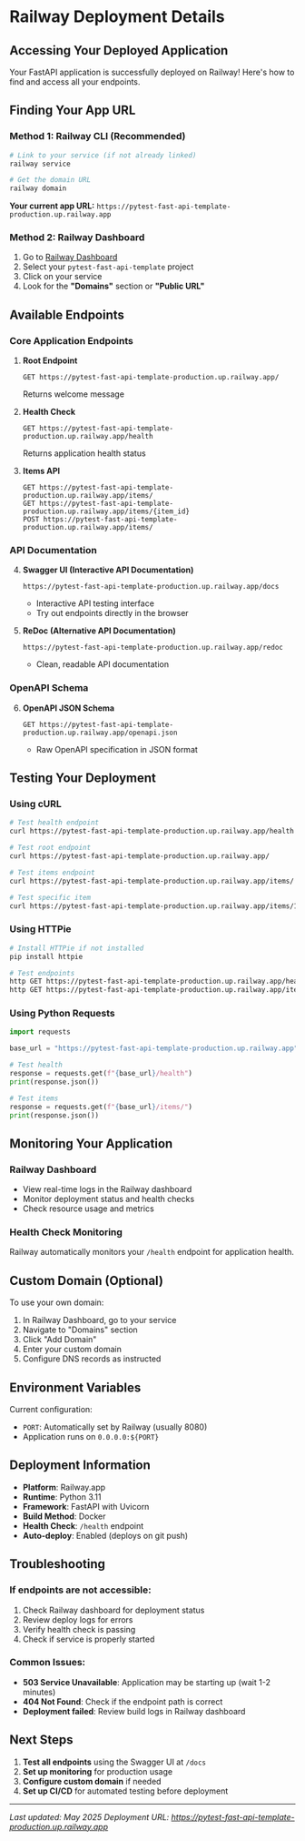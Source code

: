 # Railway Deployment Details

## Accessing Your Deployed Application

Your FastAPI application is successfully deployed on Railway! Here's how to find and access all your endpoints.

## Finding Your App URL

### Method 1: Railway CLI (Recommended)
```bash
# Link to your service (if not already linked)
railway service

# Get the domain URL
railway domain
```

**Your current app URL:** `https://pytest-fast-api-template-production.up.railway.app`

### Method 2: Railway Dashboard
1. Go to [Railway Dashboard](https://railway.app/dashboard)
2. Select your `pytest-fast-api-template` project
3. Click on your service
4. Look for the **"Domains"** section or **"Public URL"**

## Available Endpoints

### Core Application Endpoints

1. **Root Endpoint**
   ```
   GET https://pytest-fast-api-template-production.up.railway.app/
   ```
   Returns welcome message

2. **Health Check**
   ```
   GET https://pytest-fast-api-template-production.up.railway.app/health
   ```
   Returns application health status

3. **Items API**
   ```
   GET https://pytest-fast-api-template-production.up.railway.app/items/
   GET https://pytest-fast-api-template-production.up.railway.app/items/{item_id}
   POST https://pytest-fast-api-template-production.up.railway.app/items/
   ```

### API Documentation

4. **Swagger UI (Interactive API Documentation)**
   ```
   https://pytest-fast-api-template-production.up.railway.app/docs
   ```
   - Interactive API testing interface
   - Try out endpoints directly in the browser

5. **ReDoc (Alternative API Documentation)**
   ```
   https://pytest-fast-api-template-production.up.railway.app/redoc
   ```
   - Clean, readable API documentation

### OpenAPI Schema

6. **OpenAPI JSON Schema**
   ```
   GET https://pytest-fast-api-template-production.up.railway.app/openapi.json
   ```
   - Raw OpenAPI specification in JSON format

## Testing Your Deployment

### Using cURL
```bash
# Test health endpoint
curl https://pytest-fast-api-template-production.up.railway.app/health

# Test root endpoint
curl https://pytest-fast-api-template-production.up.railway.app/

# Test items endpoint
curl https://pytest-fast-api-template-production.up.railway.app/items/

# Test specific item
curl https://pytest-fast-api-template-production.up.railway.app/items/1
```

### Using HTTPie
```bash
# Install HTTPie if not installed
pip install httpie

# Test endpoints
http GET https://pytest-fast-api-template-production.up.railway.app/health
http GET https://pytest-fast-api-template-production.up.railway.app/items/
```

### Using Python Requests
```python
import requests

base_url = "https://pytest-fast-api-template-production.up.railway.app"

# Test health
response = requests.get(f"{base_url}/health")
print(response.json())

# Test items
response = requests.get(f"{base_url}/items/")
print(response.json())
```

## Monitoring Your Application

### Railway Dashboard
- View real-time logs in the Railway dashboard
- Monitor deployment status and health checks
- Check resource usage and metrics

### Health Check Monitoring
Railway automatically monitors your `/health` endpoint for application health.

## Custom Domain (Optional)

To use your own domain:

1. In Railway Dashboard, go to your service
2. Navigate to "Domains" section
3. Click "Add Domain"
4. Enter your custom domain
5. Configure DNS records as instructed

## Environment Variables

Current configuration:
- `PORT`: Automatically set by Railway (usually 8080)
- Application runs on `0.0.0.0:${PORT}`

## Deployment Information

- **Platform**: Railway.app
- **Runtime**: Python 3.11
- **Framework**: FastAPI with Uvicorn
- **Build Method**: Docker
- **Health Check**: `/health` endpoint
- **Auto-deploy**: Enabled (deploys on git push)

## Troubleshooting

### If endpoints are not accessible:
1. Check Railway dashboard for deployment status
2. Review deploy logs for errors
3. Verify health check is passing
4. Check if service is properly started

### Common Issues:
- **503 Service Unavailable**: Application may be starting up (wait 1-2 minutes)
- **404 Not Found**: Check if the endpoint path is correct
- **Deployment failed**: Review build logs in Railway dashboard

## Next Steps

1. **Test all endpoints** using the Swagger UI at `/docs`
2. **Set up monitoring** for production usage
3. **Configure custom domain** if needed
4. **Set up CI/CD** for automated testing before deployment

---

*Last updated: May 2025*
*Deployment URL: https://pytest-fast-api-template-production.up.railway.app* 